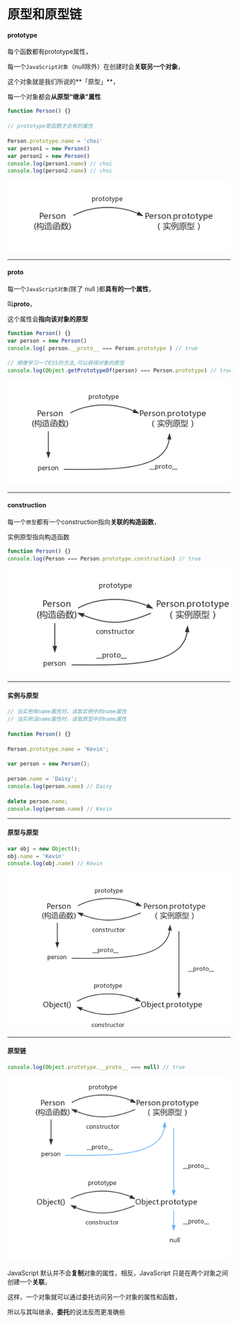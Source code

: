 # 原型和原型链

#### prototype

每个函数都有prototype属性，

每一个`JavaScript对象`（null除外）在创建时会**关联另一个对象**，

这个对象就是我们所说的**「原型」**，

每一个对象都会**从原型“继承”属性**

```JavaScript
function Person() {}

// prototype是函数才会有的属性

Person.prototype.name = 'choi'
var person1 = new Person()
var person2 = new Person()
console.log(person1.name) // choi
console.log(person2.name) // choi
```

![prototype1](../img/prototype1.png)

------

#### proto

每一个`JavaScript对象`(除了 null )都**具有的一个属性**，

叫**proto**，

这个属性会**指向该对象的原型**

```javascript
function Person() {}
var person = new Person()
console.log( person.__proto__ === Person.prototype ) // true

// 顺便学习一个ES5的方法,可以获得对象的原型
console.log(Object.getPrototypeOf(person) === Person.prototype) // true
```

![prototype1](../img/prototype2.png)

------

#### construction

每一个`原型`都有一个construction指向**关联的构造函数**，

实例原型指向构造函数

```JavaScript
function Person() {}
console.log(Person === Person.prototype.construction) // true
```

![prototype1](../img/prototype3.png)

------

#### 实例与原型

```JavaScript
// 当实例有name属性时，读取实例中的name属性
// 当实例没name属性时，读取原型中的name属性

function Person() {}

Person.prototype.name = 'Kevin';

var person = new Person();

person.name = 'Daisy';
console.log(person.name) // Daisy

delete person.name;
console.log(person.name) // Kevin
```



------

#### 原型与原型

```JavaScript
var obj = new Object();
obj.name = 'Kevin'
console.log(obj.name) // Kevin
```

![prototype1](../img/prototype4.png)

------

#### 原型链

```JavaScript
console.log(Object.prototype.__proto__ === null) // true
```

![prototype1](../img/prototype5.png)

JavaScript 默认并不会**复制**对象的属性，相反，JavaScript 只是在两个对象之间创建一个**关联**，

这样，一个对象就可以通过委托访问另一个对象的属性和函数，

所以与其叫继承，**委托**的说法反而更准确些